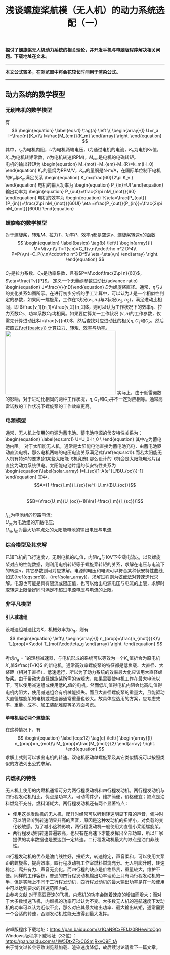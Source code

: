 ﻿---
title: 浅谈螺旋桨航模（无人机）的动力系统选配（一）
categories:
- Programming
tags:
- 无人机 
- 安卓开发 
- Qt 
updated: 2018-03-14 
---
<script type="text/x-mathjax-config">
  		MathJax.Hub.Config({tex2jax: {inlineMath: [['$','$'], ['\\(','\\)']]},
  							TeX: { equationNumbers: {  autoNumber: "AMS"  },
     							   extensions: ["AMSmath.js"]}
  		});
		</script>
 <script type="text/javascript" src="https://cdn.mathjax.org/mathjax/latest/MathJax.js?config=TeX-AMS-MML_HTMLorMML"></script>
**探讨了螺旋桨无人机动力系统的相关理论，并开发手机与电脑版程序解决相关问题。下载地址在文末。**

---
**本文公式较多，在浏览器中将会花较长时间用于渲染公式。**  
  
--- 

## 动力系统的数学模型
### 无刷电机的数学模型
有  
$$
\begin{equation} \label{eqs:1} \tag{a}
\left \{
\begin{array}{l}
U=r_a I+\frac{n}{K_v}\\
I=\frac{M_{em}}{K_m}
\end{array}
\right.
\end{equation}  
$$
其中，$r_a$为电机内阻，$U$为电机两端电压，$I$为通过电机的电流，$K_v$为电机Kv值，$K_m$为电机转矩常数，$n$为电机转速(RPM)，$M_{em}$是电机的电磁转矩。  
电机的输出转矩为
\begin{equation}
M_{mot}=M_{em}-M_{R}=k_m(I-I_0)
\end{equation}
$K_v$的量纲为RPM/V，$K_m$的量纲是N$\cdot$m/A，在国际单位制下电机的$K_v$与$K_m$满足关系
\begin{equation}
K_m=\frac{60}{2\pi K_v }
\end{equation}
电机的输入功率为
\begin{equation}
P_{in}=UI
\end{equation}
输出功率为
\begin{equation}
P_{out}=\frac{2\pi nM_{mot}}{60}
\end{equation}
电机的效率为
\begin{equation}
%\eta=\frac{P_{out}}{P_{in}}=\frac{2\pi nM_{mot}}{60UI}
\eta =\frac{P_{out}}{P_{in}}=\frac{2\pi nM_{mot}}{60UI}
\end{equation}

### 螺旋桨的数学模型
对于螺旋桨，转矩$M$、拉力$T$、功率$P$、效率$\eta$都是空速$v$、螺旋桨转速$n$的函数
$$
\begin{equation} \label{basics} \tag{b}
\left\{
\begin{array}{l}
M=M(v,n)\\
T=T(v,n)=C_T(v,n)\cdot\rho n^2 D^4\\
P=P(v,n)=C_P(v,n)\cdot\rho n^3 D^5\\
\eta=\eta(v,n)
\end{array}
\right.
\end{equation}
$$  
$C_T$是拉力系数、$C_P$是功率系数，且有$P=M\cdot\frac{2\pi n}{60}$，$\eta=\frac{Tv}{P}$。
定义一个无量纲参数进动比(advance ratio)
\begin{equation} J=\frac{v}{nD}\end{equation}
$D$为螺旋桨直径。通常，$\eta$与$J$的变化关系如图所示。在进行初步分析的手工计算中，可以认为$J$
是一个相似性判定的参数，如果同一螺旋桨，工作在1状况$(v_1,n_1)$与2状况$(v_2,n_2)$，满足进动比相同，即
$\frac{v_1}{n_1}=\frac{v_2}{n_2}$，则可以认为工作状况下的效率$\eta$、拉力系数$C_T$、功率系数$C_P$均相同。如果要估算某一工作状况
$(v,n)$的工作参数，仅需先计算进动比$J=\frac{v}{nD}$，然后查找对应进动比的相关$\eta,C_T\text{和}C_P$，然后按照式(\ref{basics})
计算拉力、转矩、效率与功率。
<img src="{{ site.url }}/assets//blog_images/fig1.png" width="350px" height="200px"/>
实际上，由于低雷诺数的影响，对于进动比相同的两种工作状况，$\eta,C_T\text{和}C_P$并不一定对应相等。通常高雷诺数的工作状况下螺旋桨的工作效率更高。
### 电源模型
通常，无人机上使用的电源为蓄电池。蓄电池电源的伏安特性关系为：
\begin{equation} \label{eqs:src1}
U=U_0-Ir_0 \\
\end{equation}
其中$r_0$为蓄电池内阻。
 对于太阳能无人机，通常是太阳能电池直接为蓄电池充电，由蓄电池驱动直流电机，那么电机两端的电压电流关系满足式(\ref{eqs:src1}).而若太阳能无人机有特殊的要求(如某些太阳能飞机竞赛),那么设计的飞机会是太阳能电池片组直接为动力系统供电。太阳能电池片组的伏安特性关系为
\begin{equation}\label{solar_array} 
I=I_{sc}[1-A(e^{U/BU_{oc}})-1]
\end{equation}
其中，$$A=(1-\frac{I_m}{I_{sc}})e^{-U_m/(BU_{oc})}$$  
$$B=(\frac{U_m}{U_{oc}}-1)[\ln(1-\frac{I_m}{I_{sc}})]$$  
$I_{sc}$为电池组的短路电流;  
$U_{oc}$为电池组的开路电压;  
$U_m,I_m$为最大功率点处的太阳能电池的输出电压与电流.

### 综合模型及其求解
已知飞机的飞行速度$v$，无刷电机的$K_v$值，内阻$r_a$与10V下空载电流$i_0$，以及螺旋桨对应的性能数据，则利用电机转矩等于螺旋桨转矩的关系，求解在电压与电流下的转速$n$，其它参数则可对应求解。电源的电压和电流可以符合某种伏安特性曲线,如式(\ref{eqs:src1})、(\ref{solar_array})，求解过程则为弦截法对转速迭代求解。电源也可能是具有限流或限压值，也可以给出电源电压与电流的上限，求解时取转速上限恰好同时满足不超过电源电压与电流的上限。
### 非平凡模型
#### 引入减速组
设减速组减速比为$K$，机械效率为$\eta_g$，则有  
$$
\begin{equation}
\left\{
\begin{array}{l}
n_{prop}=\frac{n_{mot}}{K}\\
T_{prop}=K\cdot T_{mot}\cdot\eta_g
\end{array}
\right.
\end{equation}
$$  
考虑$\eta_g=1$的理想减速器，与电机形成的系统可以等效为一个$K_v$值折合为原电机$K_v$值$\frac{1}{K}$
的新电机。通常高效率螺旋桨的特征都是低负载、大直径、大桨距（相对于直径）、低速运行，所以为了动力系统的效率最大化应该用大直径螺旋桨。由于带动大直径螺旋桨所需的转矩大，如果需要使电机工作在最大电流以下，可以使用减速组或使用低$K_v$值的电机。然而低$K_v$值得电机内阻会比高$K_v$值得电机内阻大，使用减速组会有机械能损失。而且大直径螺旋桨的重量大，且能驱动大直径螺旋桨的电机或减速器通常重量也较大。故具体应选用的方案，应考虑效率、重量、成本、加工装配难度等多方面考虑。

#### 单电机驱动两个螺旋桨
在这种情况下，有  
$$
\begin{equation} \label{eqs:12} \tag{c}
\left\{
\begin{array}{l}
n_{prop}=n_{mot}\\
M_{prop}=\frac{M_{mot}}{2}
\end{array}
\right.
\end{equation} 
$$
求解上式则可以求出电机的转速。双电机驱动单螺旋桨及其它类似情况可以按照类似的方法列出公式求解。
### 内燃机的特性
无人机上使用的内燃机通常可分为两行程发动机和四行程发动机。两行程发动机与四行程发动机相比，优点是功率大，可动零件少，维护简便，价格便宜；缺点是油料燃烧不充分，燃料消耗大。两行程发动机还有两个显著特点：
* 使用这类发动机的无人机，爬升时经常可以听到转速明显下降的声音，俯冲时可以明显听到转速明显升高的声音，原因是这种发动机的扭矩小，对负载的变化较敏感。为了减小这种影响，两行程发动机一般使用大直径小桨距螺旋桨。
* 两行程发动机转速普遍较高，也只有在高速下才能发挥出全部功率，所以厂家提供的功率数据也是要达到一定转速。二行程发动机最大的缺点是油门非线性。  


 四行程发动机的优点是油门线性好，扭矩大，转速稳定，声音柔和，可以使用大桨距的螺旋桨，提高效率。四行程发动机工作室燃料燃烧充分。无人机爬升时，转速稳定、爬升有力、声音无变化。而四行程的缺点是价格昂贵，重量较大，维护不便。同样的工作容积，普通的四行程发动机输出功率理论上只有两行程发动机的一半，但是实际上不同于二行程发动机，四行程发动机的最大输出功率是在一般使用中可以达到要求的转速范围内的。  
由参考文献,对于高亚音速的飞机，内燃机的功率会随着速度的增加而增大；而对于大多数慢速飞机，内燃机的功率可以认为不变。大多数无人机的巡航速度下发动机的功率可以认为近似不变，那么对应其最大输出功率、最大输出转矩，通常需要一个合适的转速，否则发动机性能无法得到最大发挥。

---
安卓版程序下载地址：https://pan.baidu.com/s/1QaN9CxFEfJz0RHewitcCgg  
Windows版程序下载地址（32位）：https://pan.baidu.com/s/1W5DtxZFxC6SmjRxvO9F_tA  
由于博文过长会导致浏览器加载、渲染速度降低，故后续讨论请看下一篇文章。  